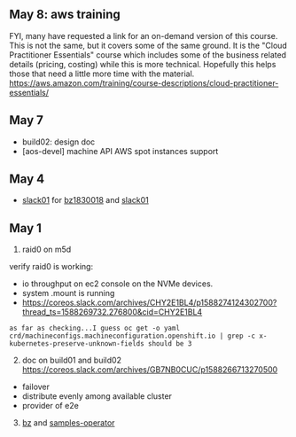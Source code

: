 
## May 8: aws training

FYI, many have requested a link for an on-demand version of this course. This is not the same, but it covers some of the same ground. It is the "Cloud Practitioner Essentials" course which includes some of the business related details (pricing, costing) while this is more technical. Hopefully this helps those that need a little more time with the material. https://aws.amazon.com/training/course-descriptions/cloud-practitioner-essentials/

## May 7

* build02: design doc
* [aos-devel] machine API AWS spot instances support


## May 4

* [slack01](https://coreos.slack.com/archives/CHY2E1BL4/p1588269732276800) for [bz1830018](https://bugzilla.redhat.com/show_bug.cgi?id=1830018) and [slack01](https://coreos.slack.com/archives/GB7NB0CUC/p1588604917370000)




## May 1

1. raid0 on m5d

verify raid0 is working:

* io throughput on ec2 console on the NVMe devices.
* system .mount is running
* https://coreos.slack.com/archives/CHY2E1BL4/p1588274124302700?thread_ts=1588269732.276800&cid=CHY2E1BL4

```
as far as checking...I guess oc get -o yaml crd/machineconfigs.machineconfiguration.openshift.io | grep -c x-kubernetes-preserve-unknown-fields should be 3
```

2. doc on build01 and build02
https://coreos.slack.com/archives/GB7NB0CUC/p1588266713270500

* failover
* distribute evenly among available cluster
* provider of e2e

3. [bz](https://bugzilla.redhat.com/show_bug.cgi?id=1828065#c16) and [samples-operator](https://docs.openshift.com/container-platform/4.1/openshift_images/configuring-samples-operator.html)
